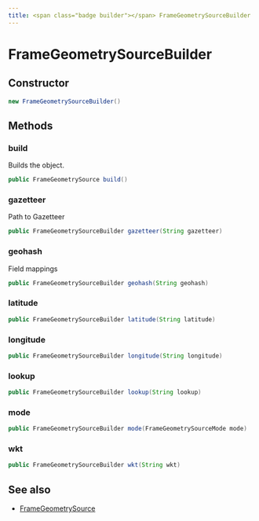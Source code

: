 ```yaml
---
title: <span class="badge builder"></span> FrameGeometrySourceBuilder
---
```

# <span class="badge builder"></span> FrameGeometrySourceBuilder

## Constructor

```java
new FrameGeometrySourceBuilder()
```
## Methods

### <span class="badge object-method"></span> build

Builds the object.

```java
public FrameGeometrySource build()
```

### <span class="badge object-method"></span> gazetteer

Path to Gazetteer

```java
public FrameGeometrySourceBuilder gazetteer(String gazetteer)
```

### <span class="badge object-method"></span> geohash

Field mappings

```java
public FrameGeometrySourceBuilder geohash(String geohash)
```

### <span class="badge object-method"></span> latitude

```java
public FrameGeometrySourceBuilder latitude(String latitude)
```

### <span class="badge object-method"></span> longitude

```java
public FrameGeometrySourceBuilder longitude(String longitude)
```

### <span class="badge object-method"></span> lookup

```java
public FrameGeometrySourceBuilder lookup(String lookup)
```

### <span class="badge object-method"></span> mode

```java
public FrameGeometrySourceBuilder mode(FrameGeometrySourceMode mode)
```

### <span class="badge object-method"></span> wkt

```java
public FrameGeometrySourceBuilder wkt(String wkt)
```

## See also

 * <span class="badge object-type-class"></span> [FrameGeometrySource](./object-FrameGeometrySource.md)
